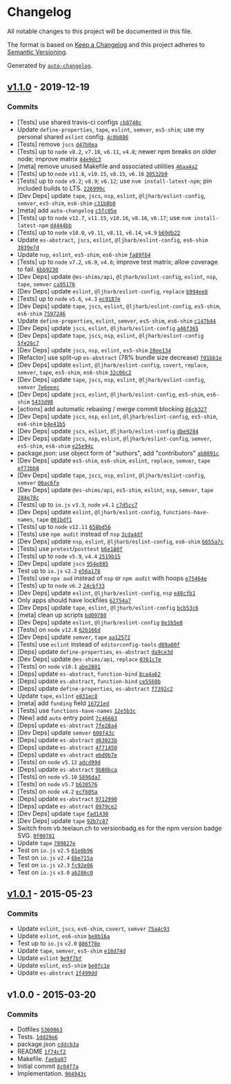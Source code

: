 # Changelog

All notable changes to this project will be documented in this file.

The format is based on [Keep a Changelog](https://keepachangelog.com/en/1.0.0/)
and this project adheres to [Semantic Versioning](https://semver.org/spec/v2.0.0.html).

Generated by [`auto-changelog`](https://github.com/CookPete/auto-changelog).

## [v1.1.0](https://github.com/ljharb/string-at/compare/v1.0.1...v1.1.0) - 2019-12-19

### Commits

- [Tests] use shared travis-ci configs [`cb8740c`](https://github.com/ljharb/string-at/commit/cb8740ca410d40e3d1dd7875b33e87b6ad563cc2)
- Update `define-properties`, `tape`, `eslint`, `semver`, `es5-shim`; use my personal shared `eslint` config. [`4c0b886`](https://github.com/ljharb/string-at/commit/4c0b886898473b06b093330b8b7a26a4b409af4c)
- [Tests] remove `jscs` [`d47b0ea`](https://github.com/ljharb/string-at/commit/d47b0ea9ae63fabe459945c5d27b1655928e9de8)
- [Tests] up to `node` `v8.2`, `v7.10`, `v6.11`, `v4.8`; newer npm breaks on older node; improve matrix [`44e9dc3`](https://github.com/ljharb/string-at/commit/44e9dc3cf6fcfc24b6af23d3a1bf36b33d6a88f3)
- [meta] remove unused Makefile and associated utilities [`46aa4a2`](https://github.com/ljharb/string-at/commit/46aa4a25d87c1830fbf45a79185af52e068086d7)
- [Tests] up to `node` `v11.6`, `v10.15`, `v8.15`, `v6.16` [`30532b9`](https://github.com/ljharb/string-at/commit/30532b9c294fe7225a01392db0226348916596f5)
- [Tests] up to `node` `v9.2`; `v8.9`; `v6.12`; use `nvm install-latest-npm`; pin included builds to LTS. [`226999c`](https://github.com/ljharb/string-at/commit/226999c83e43fef6831c223657789116bbf5a3cf)
- [Dev Deps] update `tape`, `jscs`, `nsp`, `eslint`, `@ljharb/eslint-config`, `semver`, `es5-shim`, `es6-shim` [`c31b8b0`](https://github.com/ljharb/string-at/commit/c31b8b0397e77a1e202b29a3d5cb11ef508341f9)
- [meta] add `auto-changelog` [`c5fc05e`](https://github.com/ljharb/string-at/commit/c5fc05eb5629d70ede7d1ea9671a04ed6ebd5d7f)
- [Tests] up to `node` `v12.7`, `v11.15`, `v10.16`, `v8.16`, `v6.17`; use `nvm install-latest-npm` [`d4444bb`](https://github.com/ljharb/string-at/commit/d4444bbb1335958625ad411a6b76a0d1c139a820)
- [Tests] up to `node` `v10.0`, `v9.11`, `v8.11`, `v6.14`, `v4.9` [`b69db22`](https://github.com/ljharb/string-at/commit/b69db22d7235031e01f915f32810f1969e72a86a)
- Update `es-abstract`, `jscs`, `eslint`, `@ljharb/eslint-config`, `es6-shim` [`3839e7d`](https://github.com/ljharb/string-at/commit/3839e7d78d5eeff7cc3fb06602be536d11bf5b65)
- Update `nsp`, `eslint`, `es5-shim`, `es6-shim` [`fa89f64`](https://github.com/ljharb/string-at/commit/fa89f64dcc0acbcc3687863bbc27abed8c1f5abb)
- [Tests] up to `node` `v7.2`, `v6.9`, `v4.6`; improve test matrix; allow coverage to fail. [`6bb9230`](https://github.com/ljharb/string-at/commit/6bb92304c172497ce69995c6e682dc3be3d9770b)
- [Dev Deps] update `@es-shims/api`, `@ljharb/eslint-config`, `eslint`, `nsp`, `tape`, `semver` [`ca95176`](https://github.com/ljharb/string-at/commit/ca95176f56c19ddde0545e413c79e7e87cdc98ad)
- [Dev Deps] update `eslint`, `@ljharb/eslint-config`, `replace` [`b994ee8`](https://github.com/ljharb/string-at/commit/b994ee80686f15aed8678f2e13fff0c027cc8972)
- [Tests] up to `node` `v5.6`, `v4.3` [`ec9187e`](https://github.com/ljharb/string-at/commit/ec9187ed5d31f56c4dd75facf2ccb59b05f59e63)
- [Dev Deps] update `tape`, `jscs`, `eslint`, `@ljharb/eslint-config`, `es5-shim`, `es6-shim` [`7597246`](https://github.com/ljharb/string-at/commit/75972460987a2329a9bddfd62eb23b2a7b0406b2)
- Update `define-properties`, `eslint`, `semver`, `es5-shim`, `es6-shim` [`c147b44`](https://github.com/ljharb/string-at/commit/c147b44819fc4791c17f32b5c309ff9afad6ad98)
- [Dev Deps] update `jscs`, `eslint`, `@ljharb/eslint-config` [`a46f365`](https://github.com/ljharb/string-at/commit/a46f3651a52b9c6ade1b861ab9256c0da0fbd348)
- [Dev Deps] update `tape`, `jscs`, `nsp`, `eslint`, `@ljharb/eslint-config` [`5fe26c7`](https://github.com/ljharb/string-at/commit/5fe26c7e3bfb3b8a481cabeb987595d201e99423)
- [Dev Deps] update `jscs`, `nsp`, `eslint`, `es5-shim` [`20ee134`](https://github.com/ljharb/string-at/commit/20ee13448e06a64538457d5913b135494bbdb7b6)
- [Refactor] use split-up `es-abstract` (78% bundle size decrease) [`f01bb1e`](https://github.com/ljharb/string-at/commit/f01bb1ea80189158ef65cfb2defc15f3592cad10)
- [Dev Deps] update `eslint`, `@ljharb/eslint-config`, `covert`, `replace`, `semver`, `tape`, `es5-shim`, `es6-shim` [`32c06c2`](https://github.com/ljharb/string-at/commit/32c06c2eda3c25e99f22367d8cce607fd4d9cc6e)
- [Dev Deps] update `tape`, `jscs`, `nsp`, `eslint`, `@ljharb/eslint-config`, `semver` [`7e6eeec`](https://github.com/ljharb/string-at/commit/7e6eeec564892aabc1ccc79dcf2a0c6490062ceb)
- [Dev Deps] update `jscs`, `eslint`, `@ljharb/eslint-config`, `es5-shim`, `es6-shim` [`5433d98`](https://github.com/ljharb/string-at/commit/5433d987642f0024ed08027b6e4aeb848ee29f4c)
- [actions] add automatic rebasing / merge commit blocking [`86cb327`](https://github.com/ljharb/string-at/commit/86cb3277bde049174e3fe97b33d1330bdf470ae5)
- [Dev Deps] update `jscs`, `nsp`, `eslint`, `@ljharb/eslint-config`, `es5-shim`, `es6-shim` [`b4e41b5`](https://github.com/ljharb/string-at/commit/b4e41b53b45ed0e46d0f19e4f5ff1258ec45eb47)
- [Dev Deps] update `jscs`, `eslint`, `@ljharb/eslint-config` [`dbe9284`](https://github.com/ljharb/string-at/commit/dbe9284c2f11d840758c77be6e405ca3a9fe6204)
- [Dev Deps] update `jscs`, `nsp`, `eslint`, `@ljharb/eslint-config`, `semver`, `es5-shim`, `es6-shim` [`e25e94c`](https://github.com/ljharb/string-at/commit/e25e94c9d9fcef91420befb0befffe28d9f57cc6)
- package.json: use object form of "authors", add "contributors" [`ab0891c`](https://github.com/ljharb/string-at/commit/ab0891c296b863c7131f4e7f5c423ab4d52aad9b)
- [Dev Deps] update `es5-shim`, `es6-shim`, `eslint`, `replace`, `semver`, `tape` [`ef73bb8`](https://github.com/ljharb/string-at/commit/ef73bb8eda7f50b1fb8fab98eb7c38244954bccc)
- [Dev Deps] update `tape`, `jscs`, `nsp`, `eslint`, `@ljharb/eslint-config`, `semver` [`00ac6fe`](https://github.com/ljharb/string-at/commit/00ac6fee45be1a02a7484729a74ec56fa2993bdb)
- [Dev Deps] update `@es-shims/api`, `es5-shim`, `eslint`, `nsp`, `semver`, `tape` [`284e78c`](https://github.com/ljharb/string-at/commit/284e78c5e3948cc2b47e403e1d9c3fd8c440a2a2)
- [Tests] up to `io.js` `v3.3`, `node` `v4.1` [`c7d5cc7`](https://github.com/ljharb/string-at/commit/c7d5cc7d93b1c70ae9bdc7a45c5fdb1e27e3b13a)
- [Dev Deps] update `eslint`, `@ljharb/eslint-config`, `functions-have-names`, `tape` [`001bdf1`](https://github.com/ljharb/string-at/commit/001bdf156390d55de0ef513ef3e15a695e741192)
- [Tests] up to `node` `v12.11` [`658bd56`](https://github.com/ljharb/string-at/commit/658bd5682aa84e7b66b0716f58e56e42436331ee)
- [Tests] use `npm audit` instead of `nsp` [`3cda4df`](https://github.com/ljharb/string-at/commit/3cda4df8caa24535b3ccfbe3426b39367f6aa53c)
- [Dev Deps] update `nsp`, `eslint`, `@ljharb/eslint-config`, `es6-shim` [`6655a7c`](https://github.com/ljharb/string-at/commit/6655a7ca07c96c981fdde162a8acec8e59f6ecc2)
- [Tests] use `pretest`/`posttest` [`b6e180f`](https://github.com/ljharb/string-at/commit/b6e180f8ae3f59f618061e05fb94aedbb1dda9bd)
- [Tests] up to `node` `v5.9`, `v4.4` [`2519b15`](https://github.com/ljharb/string-at/commit/2519b1551cb636e6646e7c1b048237014420de26)
- [Dev Deps] update `jscs` [`954e885`](https://github.com/ljharb/string-at/commit/954e8855703f1ac5032d64d23fc5bba8cc17edaf)
- Test up to `io.js` `v2.2` [`e56a178`](https://github.com/ljharb/string-at/commit/e56a178790c134654ce4ef30725487902a373cc1)
- [Tests] use `npx aud` instead of `nsp` or `npm audit` with hoops [`e75464e`](https://github.com/ljharb/string-at/commit/e75464ee12a8d69653c0d5990b2d3ea2b9f53566)
- [Tests] up to `node` `v6.2` [`24cbf33`](https://github.com/ljharb/string-at/commit/24cbf3313d2b3824dcb233fb2fc1ea5972f6f39e)
- [Dev Deps] update `eslint`, `@ljharb/eslint-config`, `nsp` [`e48cfb1`](https://github.com/ljharb/string-at/commit/e48cfb156962488fad96dd44f06b1d65bf02acc7)
- Only apps should have lockfiles [`62754a7`](https://github.com/ljharb/string-at/commit/62754a7cb31062d737ce05162b5cbb455f36bd99)
- [Dev Deps] update `tape`, `eslint`, `@ljharb/eslint-config` [`bcb53c6`](https://github.com/ljharb/string-at/commit/bcb53c675a16beea61d571501dad9150b5bb20d5)
- [meta] clean up scripts [`bd09780`](https://github.com/ljharb/string-at/commit/bd09780e00e25ef6d116e2041e725e6a2070c5dd)
- [Dev Deps] update `eslint`, `@ljharb/eslint-config` [`8e1b5e8`](https://github.com/ljharb/string-at/commit/8e1b5e80e4064110481d52d7159b0b04b81d2f74)
- [Tests] on `node` `v12.8` [`62b166d`](https://github.com/ljharb/string-at/commit/62b166d40b95ee212f315679d731ae3957a65d14)
- [Dev Deps] update `semver`, `tape` [`aa12572`](https://github.com/ljharb/string-at/commit/aa125725b2614441d85f57ebac0e8b6230989c23)
- [Tests] use `eclint` instead of `editorconfig-tools` [`d09a00f`](https://github.com/ljharb/string-at/commit/d09a00f66ce32b20671de2a85d6579e40c55dd0e)
- [Deps] update `define-properties`, `es-abstract` [`da9ce3d`](https://github.com/ljharb/string-at/commit/da9ce3df99d6d2bc7462efeaaef669944d0e66c6)
- [Dev Deps] update `@es-shims/api`, `replace` [`0361c7e`](https://github.com/ljharb/string-at/commit/0361c7eaf05142bbd76d4ac274953dca9938f166)
- [Tests] on `node` `v10.1` [`abe2801`](https://github.com/ljharb/string-at/commit/abe280110c12e82a7098693810c9a66390fbdfdc)
- [Deps] update `es-abstract`, `function-bind` [`8ca4a62`](https://github.com/ljharb/string-at/commit/8ca4a6271d4a3c7c0c379721ea281f357a05daa8)
- [Deps] update `es-abstract`, `function-bind` [`ce5560b`](https://github.com/ljharb/string-at/commit/ce5560b4d47238b9eb5a66cca3294332be6c4133)
- [Deps] update `define-properties`, `es-abstract` [`f7392c2`](https://github.com/ljharb/string-at/commit/f7392c2ed5ab67b5e88dcb85b1fbdbb5fde5e2cd)
- Update `tape`, `eslint` [`e831ec8`](https://github.com/ljharb/string-at/commit/e831ec83127e27b6bb48bd1d7b5a9b2f801c1194)
- [meta] add `funding` field [`16721ed`](https://github.com/ljharb/string-at/commit/16721ed0f3b93cfb08d02cb97eb2a1ecf4a2b3c9)
- [Tests] use `functions-have-names` [`12e5b3c`](https://github.com/ljharb/string-at/commit/12e5b3c98a0a3dd78e22271585c8507e2cfa46ff)
- [New] add `auto` entry point [`7c46663`](https://github.com/ljharb/string-at/commit/7c46663fa49486e73b76f7cd7de34cec85f5ba12)
- [Deps] update `es-abstract` [`7fe28a4`](https://github.com/ljharb/string-at/commit/7fe28a45c5374e4c4b28c2242854bdc6c96c8cf4)
- [Dev Deps] update `semver` [`608f43c`](https://github.com/ljharb/string-at/commit/608f43c731c5b3686f737ad341056866dccd08b9)
- [Deps] update `es-abstract` [`d63023b`](https://github.com/ljharb/string-at/commit/d63023b76e7109c827b19e146d440df2e8ccebd9)
- [Deps] update `es-abstract` [`4f71450`](https://github.com/ljharb/string-at/commit/4f71450a08ef45d15bf44ec03f5c6977097d3922)
- [Deps] update `es-abstract` [`ebd0b7e`](https://github.com/ljharb/string-at/commit/ebd0b7e489510cc6d33eee2bff739aeed77a4b2a)
- [Tests] on `node` `v5.12` [`adcd99d`](https://github.com/ljharb/string-at/commit/adcd99d3dc6a001cea2f0089a367fbf027cb9520)
- [Deps] update `es-abstract` [`9b80bca`](https://github.com/ljharb/string-at/commit/9b80bcaaf4defac6700ebd7dc23a4bc21233839d)
- [Tests] on `node` `v5.10` [`5896da7`](https://github.com/ljharb/string-at/commit/5896da791f67a794902cb84eacd6fa9eb891ab33)
- [Tests] on `node` `v5.7` [`b630576`](https://github.com/ljharb/string-at/commit/b63057653a33b1e9fd2a7bebbb7904c661e6883f)
- [Tests] on `node` `v4.2` [`ecf605a`](https://github.com/ljharb/string-at/commit/ecf605a76bb3fd929ab093df0ca8ca0760c5223a)
- [Deps] update `es-abstract` [`9712990`](https://github.com/ljharb/string-at/commit/9712990761fb20909f62913593f594c816a34ce9)
- [Deps] update `es-abstract` [`0979ce2`](https://github.com/ljharb/string-at/commit/0979ce2b4079c517e6f138de26192b8af53ad65a)
- [Dev Deps] update `tape` [`fad1430`](https://github.com/ljharb/string-at/commit/fad1430effcaa43990b70eb5140d56acb91a4b1a)
- [Dev Deps] update `tape` [`92b7c87`](https://github.com/ljharb/string-at/commit/92b7c8781b9279afb8659c9d61026eed11ef84b4)
- Switch from vb.teelaun.ch to versionbadg.es for the npm version badge SVG. [`0f00781`](https://github.com/ljharb/string-at/commit/0f00781ccd1aba28e1c1809a388dd215f338574d)
- Update `tape` [`789827e`](https://github.com/ljharb/string-at/commit/789827e0951569dbc915e5693a20a866ba24f858)
- Test on `io.js` `v2.5` [`01e0b96`](https://github.com/ljharb/string-at/commit/01e0b965f84fc1327afded2bb51cb6f6b35664bb)
- Test on `io.js` `v2.4` [`6be715a`](https://github.com/ljharb/string-at/commit/6be715a2e63c59ce3720519766007e892e92cbdc)
- Test on `io.js` `v2.3` [`fc92e06`](https://github.com/ljharb/string-at/commit/fc92e06874639d0dfe35b96dbbdf989ec6cf28fe)
- Test on `io.js` `v3.0` [`ab286c0`](https://github.com/ljharb/string-at/commit/ab286c0e3959badf65f4f059c715e1312f32b643)

## [v1.0.1](https://github.com/ljharb/string-at/compare/v1.0.0...v1.0.1) - 2015-05-23

### Commits

- Update `eslint`, `jscs`, `es6-shim`, `covert`, `semver` [`75a4c93`](https://github.com/ljharb/string-at/commit/75a4c93aa8704ee575c771fa55b2f7f6f46be112)
- Update `eslint`, `es6-shim` [`be8b16a`](https://github.com/ljharb/string-at/commit/be8b16a24c0dbc40969510b7b7fb8c31e908e2a4)
- Test up to `io.js` `v2.0` [`886f78e`](https://github.com/ljharb/string-at/commit/886f78ec190876f8e8276d7caec0d6a5c3527293)
- Update `tape`, `semver`, `es5-shim` [`e18d74d`](https://github.com/ljharb/string-at/commit/e18d74df34ed5cfa03988d03aec6fdb460232fe7)
- Update `eslint` [`9e9f7bf`](https://github.com/ljharb/string-at/commit/9e9f7bfa1e96fb7e1a83f86cd5c8097317ad04ce)
- Update `eslint`, `es5-shim` [`be0fc1e`](https://github.com/ljharb/string-at/commit/be0fc1e0fc01268b5b924736ea81100710bb6a69)
- Update `es-abstract` [`1f499dd`](https://github.com/ljharb/string-at/commit/1f499dd81761741c1ea563a01c4a7d843c498857)

## v1.0.0 - 2015-03-20

### Commits

- Dotfiles [`5360863`](https://github.com/ljharb/string-at/commit/536086399d93b14e1fdd7a6fe6ed805a1b782d8c)
- Tests. [`1dd29e6`](https://github.com/ljharb/string-at/commit/1dd29e6c131d637c996a6c62964f1bff05ebdf53)
- package.json [`cddcb3a`](https://github.com/ljharb/string-at/commit/cddcb3a2d24ced0cf5b8d1375eac3dd3d304323e)
- README [`1f74cf2`](https://github.com/ljharb/string-at/commit/1f74cf21042b5b5f0e3dd060c90fa50eb6815d8b)
- Makefile. [`faeba87`](https://github.com/ljharb/string-at/commit/faeba8790900ae1918cbf0c89e7c7018909bd6d8)
- Initial commit [`8c04f7a`](https://github.com/ljharb/string-at/commit/8c04f7af4b76db980385a8f4e55668b4f0f8d2ea)
- Implementation. [`904943c`](https://github.com/ljharb/string-at/commit/904943c951c05eda880d5cb8884dcc2f3efbe995)
